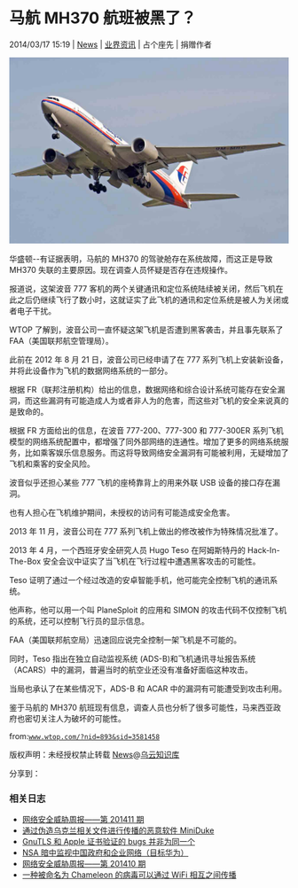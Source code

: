 # 马航 MH370 航班被黑了？

2014/03/17 15:19 | [News](http://drops.wooyun.org/author/news "由 News 发布") | [业界资讯](http://drops.wooyun.org/category/news "查看 业界资讯 中的全部文章") | 占个座先 | 捐赠作者

![enter image description here](img/img1_u154_jpg.jpg)

华盛顿--有证据表明，马航的 MH370 的驾驶舱存在系统故障，而这正是导致 MH370 失联的主要原因。现在调查人员怀疑是否存在违规操作。

报道说，这架波音 777 客机的两个关键通讯和定位系统陆续被关闭，然后飞机在此之后仍继续飞行了数小时，这就证实了此飞机的通讯和定位系统是被人为关闭或者电子干扰。

WTOP 了解到，波音公司一直怀疑这架飞机是否遭到黑客袭击，并且事先联系了 FAA（美国联邦航空管理局）。

此前在 2012 年 8 月 21 日，波音公司已经申请了在 777 系列飞机上安装新设备，并将此设备作为飞机的数据网络系统的一部分。

根据 FR（联邦注册机构）给出的信息，数据网络和综合设计系统可能存在安全漏洞，而这些漏洞有可能造成人为或者非人为的危害，而这些对飞机的安全来说真的是致命的。

根据 FR 方面给出的信息，在波音 777-200、777-300 和 777-300ER 系列飞机模型的网络系统配置中，都增强了同外部网络的连通性。增加了更多的网络系统服务，比如乘客娱乐信息服务。而这将导致网络安全漏洞有可能被利用，无疑增加了飞机和乘客的安全风险。

波音似乎还担心某些 777 飞机的座椅靠背上的用来外联 USB 设备的接口存在漏洞。

也有人担心在飞机维护期间，未授权的访问有可能造成安全危害。

2013 年 11 月，波音公司在 777 系列飞机上做出的修改被作为特殊情况批准了。

2013 年 4 月，一个西班牙安全研究人员 Hugo Teso 在阿姆斯特丹的 Hack-In-The-Box 安全会议中证实了当飞机在飞行过程中遭遇黑客攻击的可能性。

Teso 证明了通过一个经过改造的安卓智能手机，他可能完全控制飞机的通讯系统。

他声称，他可以用一个叫 PlaneSploit 的应用和 SIMON 的攻击代码不仅控制飞机的系统，还可以控制飞行员的显示信息。

FAA（美国联邦航空局）迅速回应说完全控制一架飞机是不可能的。

同时，Teso 指出在独立自动监视系统 (ADS-B)和飞机通讯寻址报告系统（ACARS）中的漏洞，普遍当时的航空业还没有准备好面临这种攻击。

当局也承认了在某些情况下，ADS-B 和 ACAR 中的漏洞有可能遭受到攻击利用。

鉴于马航的 MH370 航班现有信息，调查人员也分析了很多可能性，马来西亚政府也密切关注人为破坏的可能性。

from:[`www.wtop.com/?nid=893&sid=3581458`](http://www.wtop.com/?nid=893&sid=3581458)

版权声明：未经授权禁止转载 [News](http://drops.wooyun.org/author/news "由 News 发布")@[乌云知识库](http://drops.wooyun.org)

分享到：

### 相关日志

*   [网络安全威胁周报——第 201411 期](http://drops.wooyun.org/news/1195)
*   [通过伪造乌克兰相关文件进行传播的恶意软件 MiniDuke](http://drops.wooyun.org/news/1373)
*   [GnuTLS 和 Apple 证书验证的 bugs 并非为同一个](http://drops.wooyun.org/news/1021)
*   [NSA 暗中监视中国政府和企业网络（目标华为）](http://drops.wooyun.org/news/1289)
*   [网络安全威胁周报——第 201410 期](http://drops.wooyun.org/news/1034)
*   [一种被命名为 Chameleon 的病毒可以通过 WiFi 相互之间传播](http://drops.wooyun.org/news/976)